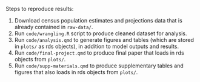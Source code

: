 Steps to reproduce results:
1) Download census population estimates and projections data that is already contained in `raw-data/`.
2) Run `code/wrangling.R` script to produce cleaned dataset for analysis.
3) Run `code/analysis.qmd` to generate figures and tables (which are stored in `plots/` as rds objects), in addition to model outputs and results.
4) Run `code/final-project.qmd` to produce final paper that loads in rds objects from `plots/`.
5) Run `code/supp-materials.qmd` to produce supplementary tables and figures that also loads in rds objects from `plots/`.
